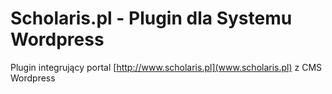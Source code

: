 Scholaris.pl - Plugin dla Systemu Wordpress
=============

Plugin integrujący portal [http://www.scholaris.pl](www.scholaris.pl) z CMS Wordpress
